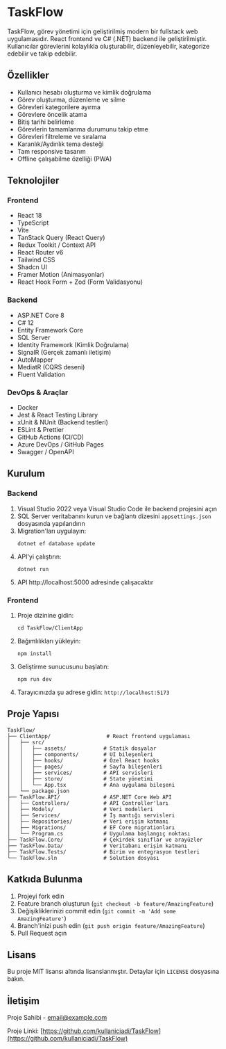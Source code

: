 # TaskFlow

TaskFlow, görev yönetimi için geliştirilmiş modern bir fullstack web uygulamasıdır. React frontend ve C# (.NET) backend ile geliştirilmiştir. Kullanıcılar görevlerini kolaylıkla oluşturabilir, düzenleyebilir, kategorize edebilir ve takip edebilir.

## Özellikler

- Kullanıcı hesabı oluşturma ve kimlik doğrulama
- Görev oluşturma, düzenleme ve silme
- Görevleri kategorilere ayırma
- Görevlere öncelik atama
- Bitiş tarihi belirleme
- Görevlerin tamamlanma durumunu takip etme
- Görevleri filtreleme ve sıralama
- Karanlık/Aydınlık tema desteği
- Tam responsive tasarım
- Offline çalışabilme özelliği (PWA)

## Teknolojiler

### Frontend

- React 18
- TypeScript
- Vite
- TanStack Query (React Query)
- Redux Toolkit / Context API
- React Router v6
- Tailwind CSS
- Shadcn UI
- Framer Motion (Animasyonlar)
- React Hook Form + Zod (Form Validasyonu)

### Backend

- ASP.NET Core 8
- C# 12
- Entity Framework Core
- SQL Server
- Identity Framework (Kimlik Doğrulama)
- SignalR (Gerçek zamanlı iletişim)
- AutoMapper
- MediatR (CQRS deseni)
- Fluent Validation

### DevOps & Araçlar

- Docker
- Jest & React Testing Library
- xUnit & NUnit (Backend testleri)
- ESLint & Prettier
- GitHub Actions (CI/CD)
- Azure DevOps / GitHub Pages
- Swagger / OpenAPI

## Kurulum

### Backend

1. Visual Studio 2022 veya Visual Studio Code ile backend projesini açın
2. SQL Server veritabanını kurun ve bağlantı dizesini `appsettings.json` dosyasında yapılandırın
3. Migration'ları uygulayın:
   ```
   dotnet ef database update
   ```
4. API'yi çalıştırın:
   ```
   dotnet run
   ```
5. API http://localhost:5000 adresinde çalışacaktır

### Frontend

1. Proje dizinine gidin:
   ```
   cd TaskFlow/ClientApp
   ```
2. Bağımlılıkları yükleyin:
   ```
   npm install
   ```
3. Geliştirme sunucusunu başlatın:
   ```
   npm run dev
   ```
4. Tarayıcınızda şu adrese gidin: `http://localhost:5173`

## Proje Yapısı

```
TaskFlow/
├── ClientApp/                  # React frontend uygulaması
│   ├── src/
│   │   ├── assets/            # Statik dosyalar
│   │   ├── components/        # UI bileşenleri
│   │   ├── hooks/             # Özel React hooks
│   │   ├── pages/             # Sayfa bileşenleri
│   │   ├── services/          # API servisleri
│   │   ├── store/             # State yönetimi
│   │   └── App.tsx            # Ana uygulama bileşeni
│   └── package.json
├── TaskFlow.API/              # ASP.NET Core Web API
│   ├── Controllers/           # API Controller'ları
│   ├── Models/                # Veri modelleri
│   ├── Services/              # İş mantığı servisleri
│   ├── Repositories/          # Veri erişim katmanı
│   ├── Migrations/            # EF Core migrationları
│   └── Program.cs             # Uygulama başlangıç noktası
├── TaskFlow.Core/             # Çekirdek sınıflar ve arayüzler
├── TaskFlow.Data/             # Veritabanı erişim katmanı
├── TaskFlow.Tests/            # Birim ve entegrasyon testleri
└── TaskFlow.sln               # Solution dosyası
```

## Katkıda Bulunma

1. Projeyi fork edin
2. Feature branch oluşturun (`git checkout -b feature/AmazingFeature`)
3. Değişikliklerinizi commit edin (`git commit -m 'Add some AmazingFeature'`)
4. Branch'inizi push edin (`git push origin feature/AmazingFeature`)
5. Pull Request açın

## Lisans

Bu proje MIT lisansı altında lisanslanmıştır. Detaylar için `LICENSE` dosyasına bakın.

## İletişim

Proje Sahibi - [email@example.com](mailto:email@example.com)

Proje Linki: [https://github.com/kullaniciadi/TaskFlow](https://github.com/kullaniciadi/TaskFlow)
